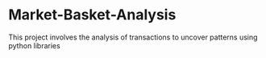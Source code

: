 # Market-Basket-Analysis
 This project involves the analysis of transactions to uncover patterns using python libraries
